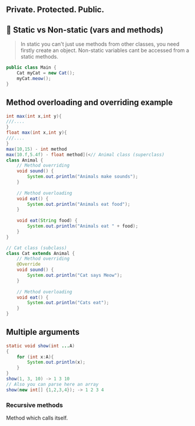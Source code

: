 ## Private. Protected. Public.


## 🤔 Static vs Non-static (vars and methods)
> In static you can't just use methods from other classes, you need firstly create an object. Non-static variables cant be accessed from a static methods. 
```Java
public class Main {
	Cat myCat = new Cat();
	myCat.meow();
}
```
## Method overloading and overriding example

```Java
int max(int x,int y){
///....
}
float max(int x,int y){
///....
}
max(10,15) - int method
max(10.f,5.4f) - float method](<// Animal class (superclass)
class Animal {
    // Method overriding
    void sound() {
        System.out.println("Animals make sounds");
    }
    
    // Method overloading
    void eat() {
        System.out.println("Animals eat food");
    }
    
    void eat(String food) {
        System.out.println("Animals eat " + food);
    }
}

// Cat class (subclass)
class Cat extends Animal {
    // Method overriding
    @Override
    void sound() {
        System.out.println("Cat says Meow");
    }
    
    // Method overloading
    void eat() {
        System.out.println("Cats eat");
    }
}
```
## Multiple arguments

```Java
static void show(int ...A)
{
	for (int x:A){
		System.out.println(x);
	}
}
show(1, 3, 10) -> 1 3 10
// Also you can parse here an array 
show(new int[] {1,2,3,4}); -> 1 2 3 4

```

### Recursive methods

Method which calls itself.
